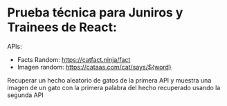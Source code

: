 # Prueba técnica para Juniros y Trainees de React:

APIs:
- Facts Random: https://catfact.ninja/fact
- Imagen random: https://cataas.com/cat/says/${word}

Recuperar un hecho aleatorio de gatos de la primera API y muestra una imagen de un gato con la primera palabra del hecho
recuperado usando la segunda API